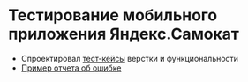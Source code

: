 # Тестирование мобильного приложения Яндекс.Самокат
- Спроектировал [тест-кейсы](https://drive.google.com/file/d/1dydtRU-0iL43JlLdgFlhUSRrdDv4hZQc/view?usp=drive_link) верстки и функциональности
- [Пример отчета об ошибке](https://drive.google.com/file/d/1TnQAUveTX3hYMHcjhye9zNOoplbhymU1/view?usp=drive_link)
